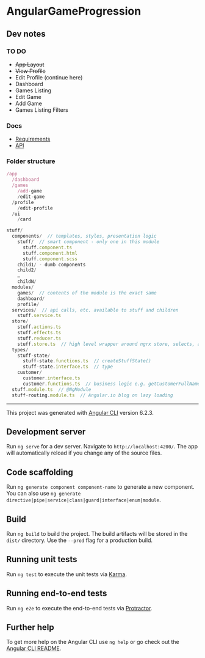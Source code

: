 # AngularGameProgression

## Dev notes

### TO DO

- ~~App Layout~~
- ~~View Profile~~
- Edit Profile (continue here)
- Dashboard
- Games Listing
- Edit Game
- Add Game
- Games Listing Filters

### Docs

- [Requirements](https://github.com/rangle/game-progression/blob/master/docs/requirements.md)
- [API](https://github.com/rangle/game-progression/blob/master/docs/api.md)

### Folder structure

```javascript
/app
  /dashboard
  /games
    /add-game
    /edit-game
  /profile
    /edit-profile
  /ui
    /card
```

```javascript
stuff/
  components/  // templates, styles, presentation logic
    stuff/  // smart component - only one in this module
      stuff.component.ts
      stuff.component.html
      stuff.component.scss
    child1/ - dumb components
    child2/
    …
    childN/
  modules/
    games/  // contents of the module is the exact same
    dashboard/
    profile/
  services/  // api calls, etc. available to stuff and children
    stuff.service.ts
  store/
    stuff.actions.ts
    stuff.effects.ts
    stuff.reducer.ts
    stuff.store.ts  // high level wrapper around ngrx store, selects, action dispatches
  types/
    stuff-state/
      stuff-state.functions.ts  // createStuffState()
      stuff-state.interface.ts  // type
    customer/
      customer.interface.ts
      customer.functions.ts  // business logic e.g. getCustomerFullName()
  stuff.module.ts  // @NgModule
  stuff-routing.module.ts  // Angular.io blog on lazy loading
```

---

This project was generated with [Angular CLI](https://github.com/angular/angular-cli) version 6.2.3.

## Development server

Run `ng serve` for a dev server. Navigate to `http://localhost:4200/`. The app will automatically reload if you change any of the source files.

## Code scaffolding

Run `ng generate component component-name` to generate a new component. You can also use `ng generate directive|pipe|service|class|guard|interface|enum|module`.

## Build

Run `ng build` to build the project. The build artifacts will be stored in the `dist/` directory. Use the `--prod` flag for a production build.

## Running unit tests

Run `ng test` to execute the unit tests via [Karma](https://karma-runner.github.io).

## Running end-to-end tests

Run `ng e2e` to execute the end-to-end tests via [Protractor](http://www.protractortest.org/).

## Further help

To get more help on the Angular CLI use `ng help` or go check out the [Angular CLI README](https://github.com/angular/angular-cli/blob/master/README.md).
